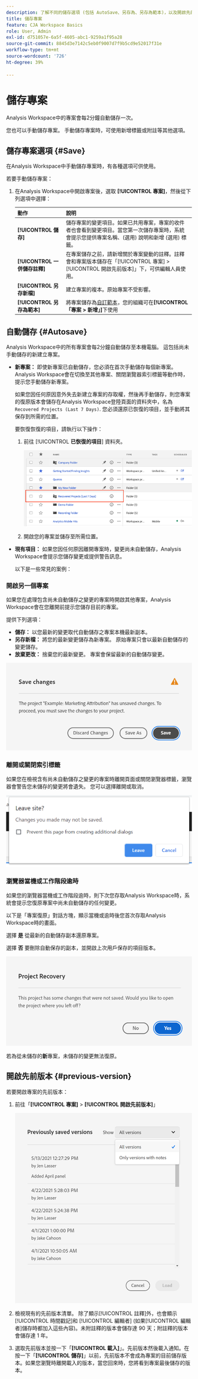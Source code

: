 ```yaml
---
description: 了解不同的儲存選項 (包括 AutoSave、另存為、另存為範本)，以及開啟先前的版本。
title: 儲存專案
feature: CJA Workspace Basics
role: User, Admin
exl-id: d751057e-6a5f-4605-abc1-9259a1f95a28
source-git-commit: 8845d3e7142c5eb0f9007d7f9b5cd9e52017f31e
workflow-type: tm+mt
source-wordcount: '726'
ht-degree: 39%

---
```


# 儲存專案

Analysis Workspace中的專案會每2分鐘自動儲存一次。

您也可以手動儲存專案。 手動儲存專案時，可使用新增標籤或附註等其他選項。

## 儲存專案選項 {#Save}

在Analysis Workspace中手動儲存專案時，有各種選項可供使用。

若要手動儲存專案：

1. 在Analysis Workspace中開啟專案後，選取 **[!UICONTROL 專案]**，然後從下列選項中選擇：

   | 動作 | 說明 |
   |---|---| 
   | **[!UICONTROL 儲存]** | 儲存專案的變更項目。如果已共用專案，專案的收件者也會看到變更項目。當您第一次儲存專案時，系統會提示您提供專案名稱、(選用) 說明和新增 (選用) 標籤。  |
   | **[!UICONTROL 一併儲存註釋]** | 在專案儲存之前，請新增關於專案變動的註釋。註釋會和專案版本儲存在「[!UICONTROL 專案] > [!UICONTROL 開啟先前版本]」下，可供編輯人員使用。 |
   | **[!UICONTROL 另存新檔]** | 建立專案的複本。原始專案不受影響。 |
   | **[!UICONTROL 另存為範本]** | 將專案儲存為[自訂範本](https://experienceleague.adobe.com/docs/analytics/analyze/analysis-workspace/build-workspace-project/starter-projects.html?lang=zh-Hant)，您的組織可在&#x200B;**[!UICONTROL 「專案 > 新增」]**&#x200B;下使用 |

## 自動儲存 {#Autosave}

Analysis Workspace中的所有專案會每2分鐘自動儲存至本機電腦。 這包括尚未手動儲存的新建立專案。

* **新專案：** 即使新專案已自動儲存，您必須在首次手動儲存每個新專案。 Analysis Workspace會在切換至其他專案、關閉瀏覽器索引標籤等動作時，提示您手動儲存新專案。

   如果您因任何原因意外失去新建立專案的存取權，然後再手動儲存，則您專案的復原版本會儲存在Analysis Workspace登陸頁面的資料夾中，名為 `Recovered Projects (Last 7 Days)`. 您必須還原已恢復的項目，並手動將其保存到所需的位置。

   要恢復恢復的項目，請執行以下操作：

   1. 前往 [!UICONTROL **已恢復的項目**] 資料夾。

      ![](assets/recovered-folder.png)

   1. 開啟您的專案並儲存至所需位置。


* **現有項目：** 如果您因任何原因離開專案時，變更尚未自動儲存，Analysis Workspace會提示您儲存變更或提供警告訊息。

   以下是一些常見的案例：

### 開啟另一個專案

如果您在處理包含尚未自動儲存之變更的專案時開啟其他專案，Analysis Workspace會在您離開前提示您儲存目前的專案。

提供下列選項：

* **儲存：** 以您最新的變更取代自動儲存之專案本機最新副本。
* **另存新檔：** 將您的最新變更儲存為新專案。 原始專案只會以最新自動儲存的變更儲存。
* **放棄更改：** 捨棄您的最新變更。 專案會保留最新的自動儲存變更。

![](assets/existing-save.png)

### 離開或關閉索引標籤

如果您在檢視含有尚未自動儲存之變更的專案時離開頁面或關閉瀏覽器標籤，瀏覽器會警告您未儲存的變更將會遺失。 您可以選擇離開或取消。

![](assets/browser-image.png)

### 瀏覽器當機或工作階段逾時

如果您的瀏覽器當機或工作階段逾時，則下次您存取Analysis Workspace時，系統會提示您復原專案中尚未自動儲存的任何變更。

以下是「專案復原」對話方塊，顯示當機或逾時後您首次存取Analysis Workspace時的畫面。

選擇 **是** 從最新的自動儲存副本還原專案。

選擇 **否** 要刪除自動保存的副本，並開啟上次用戶保存的項目版本。

![](assets/project-recovery.png)

若為從未儲存的&#x200B;**新**&#x200B;專案，未儲存的變更無法復原。

## 開啟先前版本 {#previous-version}

若要開啟專案的先前版本：

1. 前往「**[!UICONTROL 專案]** > **[!UICONTROL 開啟先前版本]**」

   ![](assets/previous-versions.png)

1. 檢視現有的先前版本清單。
   除了顯示[!UICONTROL 註釋]外，也會顯示[!UICONTROL 時間戳記]和 [!UICONTROL 編輯者] (如果[!UICONTROL 編輯者]儲存時都加入這些內容)。未附註釋的版本會儲存達 90 天；附註釋的版本會儲存達 1 年。
1. 選取先前版本並按一下「**[!UICONTROL 載入]**」。先前版本然後載入通知。在按一下「**[!UICONTROL 儲存]**」以前，先前版本不會成為專案的目前儲存版本。如果您瀏覽時離開載入的版本，當您回來時，您將看到專案最後儲存的版本。
